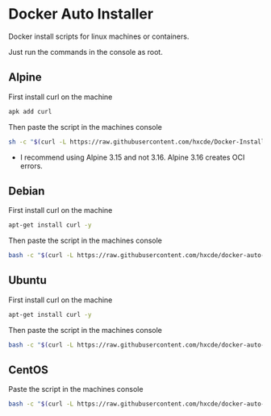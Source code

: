 # Docker Auto Installer
Docker install scripts for linux machines or containers.

Just run the commands in the console as root.

## Alpine
First install curl on the machine
```bash
apk add curl
```
Then paste the script in the machines console
```bash
sh -c "$(curl -L https://raw.githubusercontent.com/hxcde/Docker-Installer/main/alpine.sh)"
```
- I recommend using Alpine 3.15 and not 3.16. Alpine 3.16 creates OCI errors.
## Debian
First install curl on the machine
```bash
apt-get install curl -y
```
Then paste the script in the machines console
```bash
bash -c "$(curl -L https://raw.githubusercontent.com/hxcde/docker-auto-installer/main/debian.sh)"
```
## Ubuntu
First install curl on the machine
```bash
apt-get install curl -y
```
Then paste the script in the machines console
```bash
bash -c "$(curl -L https://raw.githubusercontent.com/hxcde/docker-auto-installer/main/ubuntu.sh)"
```
## CentOS
Paste the script in the machines console
```bash
bash -c "$(curl -L https://raw.githubusercontent.com/hxcde/docker-auto-installer/main/centos.sh)"
```
